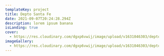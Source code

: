 ```yaml
---
templateKey: project
title: Depto Santa Fe
date: 2021-09-07T20:24:28.294Z
description: lorem ipsum banana
isLanding: true
cover:
  - https://res.cloudinary.com/dgxp6vwij/image/upload/v1631046303/deptoSantaFe/deptoSantaFe-1_vp8ljf.jpg
imageGallery:
  - https://res.cloudinary.com/dgxp6vwij/image/upload/v1631046303/deptoSantaFe/deptoSantaFe-1_vp8ljf.jpg
---
```

